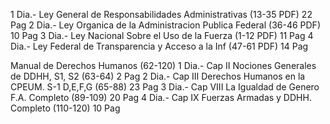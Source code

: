 
1 Dia.- Ley General de Responsabilidades Administrativas  (13-35 PDF) 22 Pag
2 Dia.- Ley Organica de la Administracion Publica Federal (36-46 PDF) 10 Pag
3 Dia.- Ley Nacional Sobre el Uso de la Fuerza             (1-12 PDF) 11 Pag 
4 Dia.- Ley Federal de Transparencia y Acceso a la Inf    (47-61 PDF) 14 Pag 

Manual de Derechos Humanos (62-120)
  1 Dia.- Cap II   Nociones Generales de DDHH, S1, S2         (63-64)  2 Pag
  2 Dia.- Cap III  Derechos Humanos en la CPEUM. S-1 D,E,F,G  (65-88)  23 Pag
  3 Dia.- Cap VIII La Igualdad de Genero F.A. Completo        (89-109) 20 Pag
  4 Dia.- Cap IX   Fuerzas Armadas y DDHH. Completo           (110-120) 10 Pag  